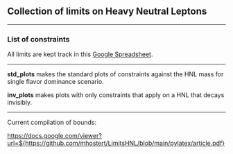 ## Collection of limits on Heavy Neutral Leptons

---
### List of constraints

All limits are kept track in this [Google Spreadsheet](https://docs.google.com/spreadsheets/d/1p_fslIlThKMOThGl4leporUsogq9TmgXwILntUZOscg/edit?usp=sharing).

---

**std_plots** makes the standard plots of constraints against the HNL mass for single flavor dominance scenario.

**inv_plots** makes plots with only constraints that apply on a HNL that decays invisibly.

---
Current compilation of bounds:

https://docs.google.com/viewer?url=${https://github.com/mhostert/LimitsHNL/blob/main/pylatex/article.pdf}

